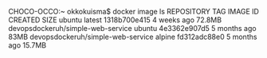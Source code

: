 CHOCO-OCCO:~ okkokuisma$ docker image ls
REPOSITORY                          TAG       IMAGE ID       CREATED        SIZE
ubuntu                              latest    1318b700e415   4 weeks ago    72.8MB
devopsdockeruh/simple-web-service   ubuntu    4e3362e907d5   5 months ago   83MB
devopsdockeruh/simple-web-service   alpine    fd312adc88e0   5 months ago   15.7MB
